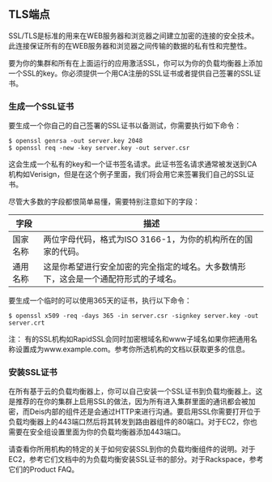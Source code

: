 TLS端点
-------

SSL/TLS是标准的用来在WEB服务器和浏览器之间建立加密的连接的安全技术。此连接保证所有的在WEB服务器和浏览器之间传输的数据的私有性和完整性。

要为你的集群和所有在上面运行的应用激活SSL，你可以为你的负载均衡器上添加一个SSL的key。你必须提供一个用CA注册的SSL证书或者提供自己签署的SSL证书。

### 生成一个SSL证书

要生成一个你自己的自己签署的SSL证书以备测试，你需要执行如下命令：

```
$ openssl genrsa -out server.key 2048
$ openssl req -new -key server.key -out server.csr
```

这会生成一个私有的key和一个证书签名请求。此证书签名请求通常被发送到CA机构如Verisign，但是在这个例子里面，我们将会用它来签署我们自己的SSL证书。

尽管大多数的字段都恨简单易懂，需要特别注意如下的字段：

字段 | 描述
-----|------
国家名称 | 两位字母代码，格式为ISO 3166-1，为你的机构所在的国家的代码。
通用名称 | 这是你希望进行安全加密的完全指定的域名。大多数情形下，这会是一个通配符形式的子域名。

要生成一个临时的可以使用365天的证书，执行以下命令：

```
$ openssl x509 -req -days 365 -in server.csr -signkey server.key -out server.crt
```

注：
有的SSL机构如RapidSSL会同时加密根域名和www子域名如果你把通用名称设置成为www.example.com。参考你所选机构的文档以获取更多的信息。

### 安装SSL证书

在所有基于云的负载均衡器上，你可以自己安装一个SSL证书到负载均衡器上。这是推荐的在你的集群上启用SSL的做法，因为所有进入集群里面的通讯都会被加密，而Deis内部的组件还是会通过HTTP来进行沟通。要启用SSL你需要打开位于负载均衡器上的443端口然后将其转发到路由器组件的80端口。对于EC2，你也需要在安全组设置里面为你的负载均衡器添加443端口。

请查看你所用机构的特定的关于如何安装SSL到你的负载均衡组件的说明。对于EC2，参考它们文档中的为负载均衡安装SSL证书的部分。对于Rackspace，参考它们的Product FAQ。

